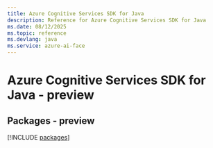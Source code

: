 ```yaml
---
title: Azure Cognitive Services SDK for Java
description: Reference for Azure Cognitive Services SDK for Java
ms.date: 08/12/2025
ms.topic: reference
ms.devlang: java
ms.service: azure-ai-face
---
```

# Azure Cognitive Services SDK for Java - preview
## Packages - preview
[!INCLUDE [packages](cognitive-services-index.md)]